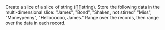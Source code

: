Create a slice of a slice of string ([][]string). Store the following data in the multi-dimensional
slice:
"James", "Bond", "Shaken, not stirred"
"Miss", "Moneypenny", "Helloooooo, James."
Range over the records, then range over the data in each record.

